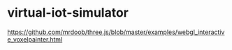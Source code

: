 # virtual-iot-simulator
https://github.com/mrdoob/three.js/blob/master/examples/webgl_interactive_voxelpainter.html
